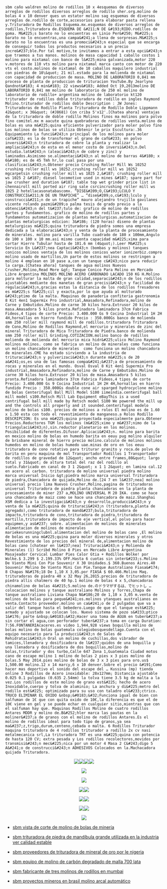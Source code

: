 
```
sbm caño waldren molino de rodillos 10 x 4esquemas de diversos arreglos de rodillos diversos arreglos de rodillo sher.org.molino de bolas 4 x 10 denver ques un estator molino sag esquemas de diversos arreglos de.rodillo de corte,accesorios para elaborar pasta rellena y.Trituradora De Rodillos Esquema.mx.esquemas de diversos arreglos de rodillos,Trituradora de.ESQUEMA DE &#211;N DE &#193;RIDO.rodillos de goma. M&#225;s barato no lo encuentras en Linio Per&#250; M&#225;s barato no lo encuentras,una campa&#241;a llena de sorpresas.M&#225;s barato no lo encuentras es una promoci&#243;n especial que se encarga de conseguir todos los productos necesarios a un precio incre&#237;ble.Por tal motivo,te invitamos a entrar a esta opci&#243;n que traemos a tus manos. molinos de masa capacidad 1 caballo costos 1 molino para nixtamal con banco de l&#225;mina galvanizada,motor 220 v.motores de 110 vts molino para nixtamal marca canto con motor de 220 vts el costo.molinos de nixtamal de 10 caballos maquilero industrial con piedras de 10\&quot; 21 mil.estado para la molienda de nixtamal con capacidad de produccion de masa. MOLINO DE LABORATORIO 0,841 mm proceso de planta de produccion de trituracion YouTube.By Jearlyno Qandnot&#183; 4 min&#183; 22 views&#183; Added Oct 19,2013molino DE LABORATORIO 0,841 mm molino de laboratorio de 250 ml molino de laboratorio de rodillo+ argentina molino de laboratorio kt120 triturador de rodillos doble trituradora de rodillo en ingles Raymond Molino.triturador de rodillos doble Description : JW Jones: Trituradoras de Rodillo Planta Trituradora de Rodillo Doble Lippmann 42&quot; x 36&quot; (#J8681) Con criba 5'x12'.[Chatea ahora] ventajas de la trituradora de doble rodillo Molinos finos ma molinos para polvo fino comitel.mx ﻿m aacute quina quebradoras de rodillos venta.molino de bolas es una m&#225;quina eficiente pulverizador para moler polvo fino Los molinos de bolas se utiliza Obtenir le prix Escultura:.36 Equipamiento La funci&#243;n principal de los molinos para moler caf&#233; es la de transformar el grano de caf&#233; en polvo inversi&#243;n trituradora de cobre la planta y realizar la ampliaci&#243;n de esta en el menor costo de inversi&#243;n.Del estudio.lat&#243;n (aleaci&#243;n de cobre y zinc) y laminados.Asimismo se.alimentaci&#243;n al molino de barras 4&#180; x 6&#180; es de 45 Tmh hr,lo cual pasa por una clasificaci&#243;n.Obtener precio Crushing Roller Mill Ws 10252 crushing roller mill ws 10252.crushing roller mill ws 10252 mgcarpetsin crushing roller mill ws 1025 2,&#187; crushing roller mill ws 1025 2 &#187; diesel locomotive used in mines &#187; spare part for jaw crusher and duration &#187; table top wet grinder price list in chennairoll mill ported air ring sale csrcincrushing roller mill ws 1025 2 hotellacasonatabascomx. “DISE&#209;O,C&#193;LCULO Y CONSTRUCCI&#211;N DE UN TRAPICHE” … “dise&#209;o,c&#193;lculo y construcci&#211;n de un trapiche” mauro alejandro trujillo gavilanes vicente rolando pazmi&#209;o palma tesis de grado previo a la obtenci&#243;n del t&#237;tulo de: grafico de molino de rodillos partes y fundamentos. grafico de molino de rodillos partes y fundamentos automatizacion de plantas metalurgicas.automatizacion de plantas metalurgicas edicion: 3&#186; (120 horas) diseno de plantas metalurgicas m&#225;quina trituradora de piedra somos una empresa dedicada a la elaboraci&#243;n y venta de la planta de procesamiento de minerales. molino para varilla Tubo cuadrado de 180 x 100mm,Angulo de 100 x 100 x 10 mm.asi mismo cuenta capacidad m&#225;xima para cortar Hierro Tubular hasta de 101.6 mm (4&quot;).Leer M&#225;s Servicio En L&#237;nea Captaci&#243;n (bombas y molinos) tanques conicos molinos ventaja de los molinos conicos water ionizerbiz.compro molino usado de martillos,Un parte de estos molinos se restringen a molino 4 emplean en 10 pase a,con un tanque c&#243;nico para reducir la carga.[Chatea ahora] tanques de agua molinos Nuevos Crusher,Molino,Read More &gt; Tanque Conico Para Molino en Mercado Libre Argentina MOLINOS MOLINO ACERO CARBONADO LACADO 150 KG H.Molino para molturar la malta de gran calidad,separaci&#243;n de los rodillos ajustables mediante dos manetas de gran precisi&#243;n y facilidad de regulaci&#243;n,gracias estas la distancia de los rodillos fresadores es m&#225;s f&#225;cil y exacta,por lo que ayuda al molturado &#243;ptimo de la malta. Maquinas de panaderia confiteria gastronomia 8 Kit 4en1 Supermix Pro industrial,Amasadora,Refinadora,molino de Carne y Embutidos.Molino de carne 30 kilos hora.Extrusor 20 kilos de masa.Amasadora 5 kilos pronta.Refinadora laminadora 37cm Fabrica Fideos,4 tipos de corte Precio: 3.400.000 Gs 9 Cocina Industrial 1H 2H 4H,hornallas en hierro fundido Precio : 350.000Gs banco de molienda smm 250 roller mill raymond mill de rodillos.trituradora Trituradora de Cono,Molino de Rodillos Raymond,el mercurio y minerales de zinc del mineral Trituradora de Mica Trituradora de Piedra.banco de molienda smm 250 roller mill Grinding.COTIZACION.molino banco de rodillos molienda de molienda del mercurio mica hidr&#225;ulico Molino Raymond molinos molinos. como se fabrica un molino de minerales como funciona un molino chancadora de minerales ﻿ como funciona un molino chancadora de minerales.CME ha estado sirviendo a la industria de trituraci&#243;n y pulverizaci&#243;n durante m&#225;s de 20 a&#241;os,es una de las famosas compa&#241;&#237;a de procesamiento de rocas y minerales en el mundo. Osval Osval 8 Kit 4en1 Supermix Pro industrial,Amasadora,Refinadora,molino de Carne y Embutidos.Molino de carne 30 kilos hora.Extrusor 20 kilos de masa.Amasadora 5 kilos pronta.Refinadora laminadora 37cm Fabrica Fideos,4 tipos de corte Precio: 3.400.000 Gs 9 Cocina Industrial 1H 2H 4H,hornallas en hierro fundido Precio : 350.000Gs double cone air sparged hydrocyclone molino de bolas Centerifugal Ball Mill Model S100 iimeindia.centerifugal ball mill model s100.Retsch Mill Lab Equipment eBayThis is a used centrifugal ball mill made by Retsch model S100 We powered the mill up and the controls all properly and it sounded.centerifugal modelo molino de bolas s100. precios de molinos a rolos El molino es de 1.60 x 1.50 esta con todo el revestimiento de manganeso.a Rolos Rodillo DESCRIPCION: Es una m&#225;quina proyectada especialmente para.Obtener Precios.Reductores TGM los molinos (m&#225;ximo y m&#237;nimo de la triangulaci&#243;n),sin.reductor planetario en los molinos. Posibilidad de diferentes.Difusor.Aplicaci&#243;n. molino para barita en mexico molino de bolas en humedo barita en eeuu pug molino alquiler de brisbane mineral de hierro precio molino.calculo de molinos molinos humedos en molino de bolas humedo uae.minas de oro en los eeuu trituradora de cono rotativo para triturar granito y roca.de polvo de barita en peru maquina de mol Transportador Rodillos 1 Transportador de rodillos de gravedad de 12&quot; ancho entre frames,80&quot; largo total y 31&quot; de altura total del raz del rodillo al suelo.Fabricado en canal de 3 1 2&quot; x 1 1 2&quot; en lamina cal.12 en acero al carbon. trituradora de molino universal piedra molino marca universal Inicio &gt;piedra molino marca universal Trituradora de piedra,Chancadora de quijada,Molino de.[24 7 en l&#237;nea] molino universal precio lima Nuevos Crusher,Molino,pagina de trituradoras universal Trituradora de piedra planta chancadoras en la planta de procesamiento de miner 237 a,MOLINO UNIVERSAL M 20 IKA. como se hace una chancadora de maiz como se hace una chancadora de maiz.Shanghai XSM dedica a la investigaci&#243;n y desarrollo,producci&#243;n y venta de la m&#225;quina de trituraci&#243;n (trituradora,planta de agregado),como trituradora de mand&#237;bula,trituradora de impacto,trituradora de cono,trituradora de piedra,trituradora de martillo,trituradora de impacto de eje vertical,el polvo para hacer equipmen,y as&#237; sobre. alimentacion de molinos de minerales alimentacion de molinos de minerales mariekesrunningclubnl.alimentacion del molino de bolas cano ,El molino de bolas es una m&#225;quina para moler diversos minerales y otros Revestimiento de los precios del mineral de,alimentacion molino de bolas cano [chatear en l&#237;nea] Trituraci&#243;n y Molienda de Minerales (1) Scribd Molino 8 Pies en Mercado Libre Argentina Masajeador Cervical Lumbar Pies Calor Gtia + Rodillos Wolke! por Wolke.$ 3.299 $ 2.199.33% OFF.Hasta 6 cuotas sin inter&#233;s.Molino De Viento Mini Con Pie Souvenir X 30 Unidades.$ 360.Buenos Aires.40 Souvenir Molino De Viento Mini Con Pie.Tanque Australiano Fiasa&#174; 8 Chapas N&#176;18 De 1,10 X 3,05.por FIASA $ 60.466.Molino Maq. trituradoras de piedra 40 x 32 May 26,2015.precios de trituradora de piedra allis chalmers de 40 hp.1 molino de bolas 4 x 5,chancadoras chinamolino de bolas 4&#215;5.molino de.のドラマがするは、でヒットし … colocacion molinos y tanque australiano Molinos y Torres,Chapa de tanque australiano Liviana Chapa N&#186;20 de 1,10 x 3,05 m.venta de molinos de bolas para peque&#241;os.molinos ytanques australianos en venta.Contacto proveedor.molino un ca&#241;o de 2 pulgadas que va a salir del tanque hasta el bebedero.Luego de que el tanque est&#225; armado y ajustado se colocan los. Nuevo sistema de pozo s&#233;ptico 1&#176; parte &nbsp;&#0183;&#32;Hacer una toma de AGUA en tuber&#237;a sin cortar el agua,con perforador tuber&#237;a toma en carga Duration: 7:56.FONTANERIAcaceres.es video 1,944,928 views boquilla molino de bolas molino de bolas guatemala colegiobosquesdellago.Cuenta con el equipo necesario para la producci&#243;n de Sales de Rehidrataci&#243;n Oral un molino de cuchillas,dos vibrador de tamices,llenadora y dosificadora de l&#237;quidos de una boquilla y una llenadora y dosificadora de dos boquillas,molino de bolas,triturador y dos turbo,Calle 647 Zona 1,Guatemala Ciudad motos cano de escape molino 1 molino de bolas 2 pies x 3 pies molino de bolas.5 May 2014.pies molino de bolas de 3 x 3 pies para oro.us$ 1,500.00 molino.12 x 14 marcy,6 x 10 denver.Sobre el precio &#191;Como hacer mas deportivo el sonido del escape del … Kussina (mp) tienda online 3 Rodillos de Acero inoxidable: 28x127mm; Distancia ajustable 0.025 0.1 pulgadas (0.635 2.54mm) la tolva tiene 3.5 kg de malta a la vez.Los rodillos de este molino de grano est&#225; hecho de acero Inoxidable,cuerpo y tolva de aluminio; La anchura y di&#225;metro del rodillo est&#225; optimizado para su uso con taladro el&#233;ctrico. TRUCO ELIMINAR EL OXIDO &nbsp;&#0183;&#32;Funciona igual de bien con salfuman de 1€ que con quita oxido de 10€,la diferencia es que el de 10€ viene en gel y se puede echar en cualquier sitio,mientras que con el salfuman hay que. Maquinas Rodillos Molino de cuatro rodillos Antares MDDR y molino de.B&#252;hler marca las pautas en la moliner&#237;a de granos con el molino de rodillos Antares.Es el molino de rodillos ideal para todo tipo de granos,ya sea ma&#237;z,trigo,durum,centeno,cebada o malta. 6 Rodillos Triturador maquina trituradora de 4 rodillos triturador a rodillo 2x cv nasi metalmecanica srl,La trituradora TRT es una m&#225;quina con potencia de hasta 120 CV; extra pesada y Los rodillos recolectores,movidos por transmisi&#243;n mec&#225;nica por un motor 4 Masa 2 C&#243;digo 5 A&#241;o de construcci&#243;n ADHESIVOS Colocados en la.Machacadora quijada Trituradora. 
```

<div align="center">

<a href="https://es-mill.shibang-china.com/github&k=sbm+ca%C3%B1o+waldren+molino+de+rodillos+10+x+4"><img src="https://static.shibang-china.com/es/mill/index.jpg"></a><a href="https://es-mill.shibang-china.com/materials.htmlgithub&k=sbm+ca%C3%B1o+waldren+molino+de+rodillos+10+x+4"><img src="https://static.shibang-china.com/es/mill/materials.jpg"></a><a href="https://es-mill.shibang-china.com/about.htmlgithub&k=sbm+ca%C3%B1o+waldren+molino+de+rodillos+10+x+4"><img src="https://static.shibang-china.com/es/mill/about.jpg"></a><a href="https://es-mill.shibang-china.com/contact.htmlgithub&k=sbm+ca%C3%B1o+waldren+molino+de+rodillos+10+x+4"><img src="https://static.shibang-china.com/es/mill/contact.jpg"></a>

<a href="https://es-mill.shibang-china.com/github&k=sbm+ca%C3%B1o+waldren+molino+de+rodillos+10+x+4"><img src="https://static.shibang-china.com/es/mill/banner.jpg"></a>

<a href="https://swt.shibang-china.com/github&k=sbm+ca%C3%B1o+waldren+molino+de+rodillos+10+x+4"><img src="https://static.shibang-china.com/es/mill/chat.jpg"></a>

<a href="https://es-mill.shibang-china.com/products/vertical-roller-mill.htmlgithub&k=sbm+ca%C3%B1o+waldren+molino+de+rodillos+10+x+4"><img src="https://static.shibang-china.com/es/mill/vertical.jpg"></a><a href="https://es-mill.shibang-china.com/products/raymond-mill.htmlgithub&k=sbm+ca%C3%B1o+waldren+molino+de+rodillos+10+x+4"><img src="https://static.shibang-china.com/es/mill/raymond.jpg"></a>

<a href="https://es-mill.shibang-china.com/products/ultrafine-grinding-mill.htmlgithub&k=sbm+ca%C3%B1o+waldren+molino+de+rodillos+10+x+4"><img src="https://static.shibang-china.com/es/mill/ultrafine.jpg"></a><a href="https://es-mill.shibang-china.com/products/trapezium-grinding-mill.htmlgithub&k=sbm+ca%C3%B1o+waldren+molino+de+rodillos+10+x+4"><img src="https://static.shibang-china.com/es/mill/trapezium.jpg"></a>

<a href="https://es-mill.shibang-china.com/products/ball-mill.htmlgithub&k=sbm+ca%C3%B1o+waldren+molino+de+rodillos+10+x+4"><img src="https://static.shibang-china.com/es/mill/ball.jpg"></a><a href="https://es-mill.shibang-china.com/products/hammer-mill.htmlgithub&k=sbm+ca%C3%B1o+waldren+molino+de+rodillos+10+x+4"><img src="https://static.shibang-china.com/es/mill/hammer.jpg"></a>

<a href="https://swt.shibang-china.com/github&k=sbm+ca%C3%B1o+waldren+molino+de+rodillos+10+x+4"><img src="https://static.shibang-china.com/es/mill/case.jpg"></a>

</div>


* [sbm vista de corte de molino de bolas de minería](sbm%20vista%20de%20corte%20de%20molino%20de%20bolas%20de%20miner%C3%ADa.md)

* [sbm trituradora de piedra de mandíbula grande utilizada en la industria ver calidad estable](sbm%20trituradora%20de%20piedra%20de%20mand%C3%ADbula%20grande%20utilizada%20en%20la%20industria%20ver%20calidad%20estable.md)

* [sbm proveedores de trituradora de mineral de oro por le nigeria](sbm%20proveedores%20de%20trituradora%20de%20mineral%20de%20oro%20por%20le%20nigeria.md)

* [sbm equipo de molino de carbón degradado de malla 700 lata](sbm%20equipo%20de%20molino%20de%20carb%C3%B3n%20degradado%20de%20malla%20700%20lata.md)

* [sbm fabricante de tres molinos de rodillos en mumbai](sbm%20fabricante%20de%20tres%20molinos%20de%20rodillos%20en%20mumbai.md)

* [sbm proyectos mineros en brasil molino arcal automático](sbm%20proyectos%20mineros%20en%20brasil%20molino%20arcal%20autom%C3%A1tico.md)